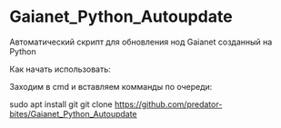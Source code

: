 # Gaianet_Python_Autoupdate
Автоматический скрипт для обновления нод Gaianet созданный на Python

Как начать использовать:

Заходим в cmd и вставляем комманды по очереди:

sudo apt install git
git clone https://github.com/predator-bites/Gaianet_Python_Autoupdate

